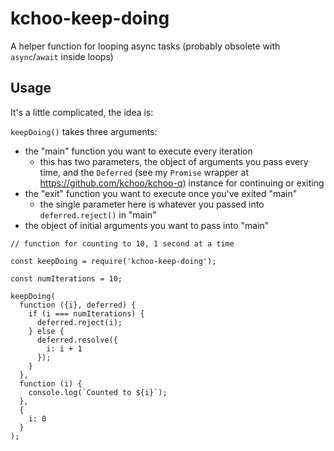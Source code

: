 # kchoo-keep-doing

A helper function for looping async tasks (probably obsolete with `async`/`await` inside loops)

## Usage

It's a little complicated, the idea is:

`keepDoing()` takes three arguments:
* the "main" function you want to execute every iteration
  * this has two parameters, the object of arguments you pass every time, and the `Deferred` (see my `Promise` wrapper at https://github.com/kchoo/kchoo-q) instance for continuing or exiting
* the "exit" function you want to execute once you've exited "main"
  * the single parameter here is whatever you passed into `deferred.reject()` in "main"
* the object of initial arguments you want to pass into "main"

```
// function for counting to 10, 1 second at a time

const keepDoing = require('kchoo-keep-doing');

const numIterations = 10;

keepDoing(
  function ({i}, deferred) {
    if (i === numIterations) {
      deferred.reject(i);
    } else {
      deferred.resolve({
        i: i + 1
      });
    }
  },
  function (i) {
    console.log(`Counted to ${i}`);
  },
  {
    i: 0
  }
);
```
